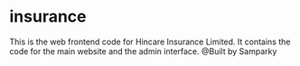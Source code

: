# insurance
This is the web frontend code for Hincare Insurance Limited. It contains the code for the main website and the admin interface. @Built by Samparky
